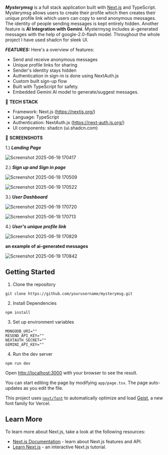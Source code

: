 ***Mysterymsg*** is a full stack application built with [Next.js](https://nextjs.org) and TypeScript. Mysterymsg allows users to create their profile which then creates their unique profile link which users can copy to send anonymous messages. The identity of people sending messages is kept entirely hidden. Another feature is **AI Integration with Gemini**. Mystermysg includes ai-generated messages with the help of google-2.0-flash model. Throughout the whole project I have used shadcn for sleek UI.


***FEATURES:***
Here's a overview of features:
- Send and receive anonymous messages
- Unique profile links for sharing
- Sender's identity stays hidden
- Authentication in sign-in is done using NextAuth.js
- Custom built sign-up flow
- Built with TypeScript for safety.
- Embedded Gemini AI model to generate/suggest messages.


🚀 **TECH STACK**
- Framework: Next.js (https://nextjs.org/)
- Language: TypeScript
- Authentication: NextAuth.js (https://next-auth.js.org/)
- UI components: shadcn (ui.shadcn.com)



📸 **SCREENSHOTS**


1.) ***Landing Page***


![Screenshot 2025-06-19 170417](https://github.com/user-attachments/assets/b2841628-0af4-4035-b734-b42c138f7b4e)



2.) ***Sign up and Sign in page***


![Screenshot 2025-06-19 170509](https://github.com/user-attachments/assets/4312fb13-9365-451c-90f2-e6db8b65d943)


![Screenshot 2025-06-19 170522](https://github.com/user-attachments/assets/226bc7be-2be8-4ada-ae93-9333461b18aa)


3.) ***User Dashboard***


![Screenshot 2025-06-19 170720](https://github.com/user-attachments/assets/70381f52-20bb-4400-9e37-d90b8a0599ef)


![Screenshot 2025-06-19 170713](https://github.com/user-attachments/assets/701ec655-0605-4680-9f81-0cbe02cf60bc)


4.) ***User's unique profile link***


![Screenshot 2025-06-19 170829](https://github.com/user-attachments/assets/a6c4a346-ccdf-4b21-8e92-98340d4871ba)


**an example of ai-generated messages**


![Screenshot 2025-06-19 170842](https://github.com/user-attachments/assets/1cd0b1e7-6d64-4a02-9ea3-f0675002f2ee)



## Getting Started

1. Clone the repository
```
git clone https://github.com/yourusername/mysterymsg.git
```

2. Install Dependencies
```
npm install
```

3. Set up environment variables
```
MONGODB_URI=""
RESEND_API_KEY=""
NEXTAUTH_SECRET=""
GEMINI_API_KEY=""
```

4.  Run the dev server
```
npm run dev
```

Open [http://localhost:3000](http://localhost:3000) with your browser to see the result.

You can start editing the page by modifying `app/page.tsx`. The page auto-updates as you edit the file.

This project uses [`next/font`](https://nextjs.org/docs/app/building-your-application/optimizing/fonts) to automatically optimize and load [Geist](https://vercel.com/font), a new font family for Vercel.

## Learn More

To learn more about Next.js, take a look at the following resources:

- [Next.js Documentation](https://nextjs.org/docs) - learn about Next.js features and API.
- [Learn Next.js](https://nextjs.org/learn) - an interactive Next.js tutorial.

